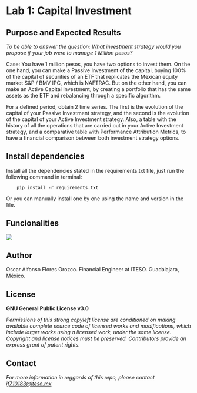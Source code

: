 # Lab 1: Capital Investment

## Purpose and Expected Results
*To be able to answer the question: What investment strategy would you propose if your job were to manage 1 Million pesos?*

Case: You have 1 million pesos, you have two options to invest them. On the one hand, you can make a Passive Investment of the capital, buying 100% of the capital of securities of an ETF that replicates the Mexican equity market S&P / BMV IPC, which is NAFTRAC. But on the other hand, you can make an Active Capital Investment, by creating a portfolio that has the same assets as the ETF and rebalancing through a specific algorithm.

For a defined period, obtain 2 time series. The first is the evolution of the capital of your Passive Investment strategy, and the second is the evolution of the capital of your Active Investment strategy. Also, a table with the history of all the operations that are carried out in your Active Investment strategy, and a comparative table with Performance Attribution Metrics, to have a financial comparison between both investment strategy options.

## Install dependencies

Install all the dependencies stated in the requirements.txt file, just run the following command in terminal:

        pip install -r requirements.txt
        
Or you can manually install one by one using the name and version in the file.

## Funcionalities

![](https://iteso01-my.sharepoint.com/:i:/g/personal/if710183_iteso_mx/ETwmhB_0U49CoipR8XvD8YgBbe0iE34ZDLFgc8DCEk2WiA?e=7BUicZ)

## Author
Oscar Alfonso Flores Orozco.
Financial Engineer at ITESO.
Guadalajara, México.

## License
**GNU General Public License v3.0** 

*Permissions of this strong copyleft license are conditioned on making available 
complete source code of licensed works and modifications, which include larger 
works using a licensed work, under the same license. Copyright and license notices 
must be preserved. Contributors provide an express grant of patent rights.*

## Contact
*For more information in reggards of this repo, please contact if710183@iteso.mx*
